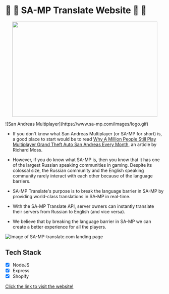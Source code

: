# 🚀 🎉 SA-MP Translate Website 🚀 🎉

<p align="center">
  <img width="460" height="300" src="https://www.sa-mp.com/images/logo.gif">
</p>
![San Andreas Multiplayer](https://www.sa-mp.com/images/logo.gif)

- If you don't know what San Andreas Multiplayer (or SA-MP for short) is, a good place to start would be to read [Why A Million People Still Play Multiplayer Grand Theft Auto San Andreas Every Month](https://www.rockpapershotgun.com/2016/09/15/why-a-million-people-still-play-multiplayer-grand-theft-auto-san-andreas-every-month/ "Article"), an article by Richard Moss.

- However, if you do know what SA-MP is, then you know that it has one of the largest Russian speaking communities in gaming. Despite its colossal size, the Russian community and the English speaking community rarely interact with each other because of the language barriers.
- SA-MP Translate's purpose is to break the language barrier in SA-MP by providing world-class translations in SA-MP in real-time.
- With the SA-MP Translate API, server owners can instantly translate their servers from Russian to English (and vice versa).
- We believe that by breaking the language barrier in SA-MP we can create a better experience for all the players.

![Image of SA-MP-translate.com landing page](https://imgur.com/HF34z6x.png)

## Tech Stack
- [x] NodeJS
- [x] Express
- [x] Shopify

[Click the link to visit the website!](https://www.sa-mp-translate.com/ "SA-MP-Translate's Homepage")


